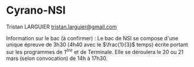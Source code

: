# Cyrano-NSI

Tristan LARGUIER
tristan.larguier@gmail.com


Information sur le bac (à confirmer) :
Le bac de NSI se compose d'une unique épreuve de 3h30 (4h40 avec le $\frac{1}{3}$ temps) écrite portant sur les programmes de $1^{ère}$ et de Terminale.
Elle se déroulera le 20 ou 21 mars (selon convocation) de 14h à 17h30.
